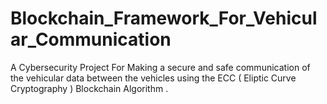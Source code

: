 # Blockchain_Framework_For_Vehicular_Communication
A Cybersecurity Project For Making a secure and safe communication of the vehicular data between the vehicles using the ECC ( Eliptic Curve Cryptography ) Blockchain Algorithm .  
